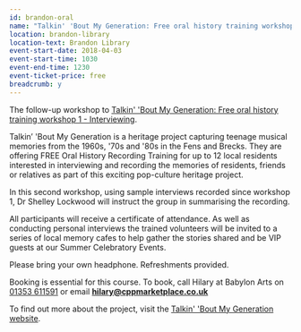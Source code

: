 ```yaml
---
id: brandon-oral
name: "Talkin' 'Bout My Generation: Free oral history training workshop 2 - Summarising"
location: brandon-library
location-text: Brandon Library
event-start-date: 2018-04-03
event-start-time: 1030
event-end-time: 1230
event-ticket-price: free
breadcrumb: y
---
```


The follow-up workshop to [Talkin' 'Bout My Generation: Free oral history training workshop 1 - Interviewing](/events/brandon-2018-03-17-oral-history-training-1./).

Talkin’ 'Bout My Generation is a heritage project capturing teenage
musical memories from the 1960s, '70s and '80s in the Fens and Brecks. They are offering FREE Oral History Recording Training for up to 12 local residents interested in interviewing and recording the memories of residents, friends or relatives as part of this exciting pop-culture heritage project.

In this second workshop, using sample interviews recorded since workshop 1, Dr Shelley Lockwood will instruct the group in summarising the recording.

All participants will receive a certificate of attendance. As well as conducting personal interviews the trained volunteers will be invited to a series of local memory cafes to help gather the stories shared and be VIP guests at our Summer Celebratory Events.

Please bring your own headphone. Refreshments provided.

Booking is essential for this course. To book, call Hilary at Babylon Arts on [01353 611591](tel:01353611591) or email **hilary@cppmarketplace.co.uk**

To find out more about the project, visit the [Talkin' 'Bout My Generation website](http://mygeneration.ccan.co.uk/).
